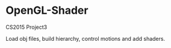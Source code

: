 # OpenGL-Shader

 CS2015 Project3

 Load obj files, build hierarchy, control motions and add shaders.
